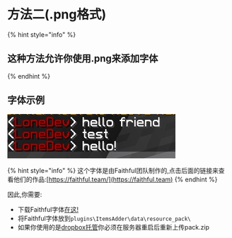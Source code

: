# 方法二(.png格式)

{% hint style="info" %}
## 这种方法允许你使用.png来添加字体
{% endhint %}

## 字体示例

![](<../../../../.gitbook/assets/immagine (13).png>)

{% hint style="info" %}
这个字体是由Faithful团队制作的,点击后面的链接来查看他们的作品:[https://faithful.team/](https://faithful.team)
{% endhint %}

因此,你需要:

* 下载Faithful字体[在这!](https://www.dropbox.com/s/06et55587zvcmr7/FaithfulFont.zip?dl=0)
* 将Faithful字体放到`plugins\ItemsAdder\data\resource_pack\`
* 如果你使用的是[dropbox托管](../../../resourcepack-hosting/resourcepack-on-dropbox.md)你必须在服务器重启后重新上传pack.zip
